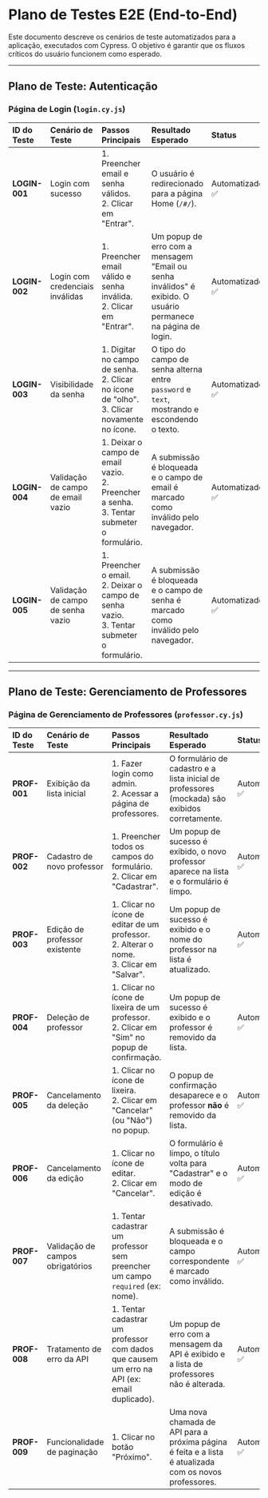 # Plano de Testes E2E (End-to-End)

Este documento descreve os cenários de teste automatizados para a aplicação, executados com Cypress. O objetivo é garantir que os fluxos críticos do usuário funcionem como esperado.

---

## Plano de Teste: Autenticação

### Página de Login (`login.cy.js`)

| ID do Teste | Cenário de Teste | Passos Principais | Resultado Esperado | Status |
| :--- | :--- | :--- | :--- | :--- |
| **LOGIN-001** | Login com sucesso | 1. Preencher email e senha válidos.<br>2. Clicar em "Entrar". | O usuário é redirecionado para a página Home (`/#/`). | Automatizado ✅ |
| **LOGIN-002** | Login com credenciais inválidas | 1. Preencher email válido e senha inválida.<br>2. Clicar em "Entrar". | Um popup de erro com a mensagem "Email ou senha inválidos" é exibido. O usuário permanece na página de login. | Automatizado ✅ |
| **LOGIN-003** | Visibilidade da senha | 1. Digitar no campo de senha.<br>2. Clicar no ícone de "olho".<br>3. Clicar novamente no ícone. | O tipo do campo de senha alterna entre `password` e `text`, mostrando e escondendo o texto. | Automatizado ✅ |
| **LOGIN-004** | Validação de campo de email vazio | 1. Deixar o campo de email vazio.<br>2. Preencher a senha.<br>3. Tentar submeter o formulário. | A submissão é bloqueada e o campo de email é marcado como inválido pelo navegador. | Automatizado ✅ |
| **LOGIN-005** | Validação de campo de senha vazio | 1. Preencher o email.<br>2. Deixar o campo de senha vazio.<br>3. Tentar submeter o formulário. | A submissão é bloqueada e o campo de senha é marcado como inválido pelo navegador. | Automatizado ✅ |

---

## Plano de Teste: Gerenciamento de Professores

### Página de Gerenciamento de Professores (`professor.cy.js`)

| ID do Teste | Cenário de Teste | Passos Principais | Resultado Esperado | Status |
| :--- | :--- | :--- | :--- | :--- |
| **PROF-001** | Exibição da lista inicial | 1. Fazer login como admin.<br>2. Acessar a página de professores. | O formulário de cadastro e a lista inicial de professores (mockada) são exibidos corretamente. | Automatizado ✅ |
| **PROF-002** | Cadastro de novo professor | 1. Preencher todos os campos do formulário.<br>2. Clicar em "Cadastrar". | Um popup de sucesso é exibido, o novo professor aparece na lista e o formulário é limpo. | Automatizado ✅ |
| **PROF-003** | Edição de professor existente | 1. Clicar no ícone de editar de um professor.<br>2. Alterar o nome.<br>3. Clicar em "Salvar". | Um popup de sucesso é exibido e o nome do professor na lista é atualizado. | Automatizado ✅ |
| **PROF-004** | Deleção de professor | 1. Clicar no ícone de lixeira de um professor.<br>2. Clicar em "Sim" no popup de confirmação. | Um popup de sucesso é exibido e o professor é removido da lista. | Automatizado ✅ |
| **PROF-005** | Cancelamento da deleção | 1. Clicar no ícone de lixeira.<br>2. Clicar em "Cancelar" (ou "Não") no popup. | O popup de confirmação desaparece e o professor **não** é removido da lista. | Automatizado ✅ |
| **PROF-006** | Cancelamento da edição | 1. Clicar no ícone de editar.<br>2. Clicar em "Cancelar". | O formulário é limpo, o título volta para "Cadastrar" e o modo de edição é desativado. | Automatizado ✅ |
| **PROF-007** | Validação de campos obrigatórios | 1. Tentar cadastrar um professor sem preencher um campo `required` (ex: nome). | A submissão é bloqueada e o campo correspondente é marcado como inválido. | Automatizado ✅ |
| **PROF-008** | Tratamento de erro da API | 1. Tentar cadastrar um professor com dados que causem um erro na API (ex: email duplicado). | Um popup de erro com a mensagem da API é exibido e a lista de professores não é alterada. | Automatizado ✅ |
| **PROF-009** | Funcionalidade de paginação | 1. Clicar no botão "Próximo". | Uma nova chamada de API para a próxima página é feita e a lista é atualizada com os novos professores. | Automatizado ✅ |